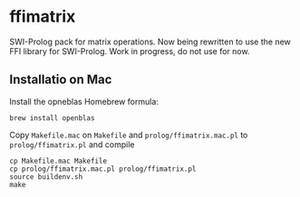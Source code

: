 # ffimatrix

SWI-Prolog pack for matrix operations. 
Now being rewritten to use the new FFI library for SWI-Prolog.
Work in progress, do not use for now.

## Installatio on Mac

Install the opneblas Homebrew formula:

```
brew install openblas
````

Copy `Makefile.mac` on `Makefile` and `prolog/ffimatrix.mac.pl` to `prolog/ffimatrix.pl`
and compile
```
cp Makefile.mac Makefile
cp prolog/ffimatrix.mac.pl prolog/ffimatrix.pl
source buildenv.sh
make
```